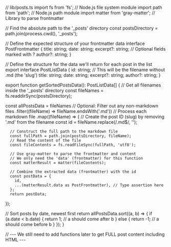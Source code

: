 // lib/posts.ts
import fs from 'fs'; // Node.js file system module
import path from 'path'; // Node.js path module
import matter from 'gray-matter'; // Library to parse frontmatter

// Find the absolute path to the '_posts' directory
const postsDirectory = path.join(process.cwd(), '_posts');

// Define the expected structure of your frontmatter data
interface PostFrontmatter {
  title: string;
  date: string;
  excerpt?: string; // Optional fields marked with ?
  author?: string;
}

// Define the structure for the data we'll return for each post in the list
export interface PostListData {
  id: string; // This will be the filename without .md (the 'slug')
  title: string;
  date: string;
  excerpt?: string;
  author?: string;
}

export function getSortedPostsData(): PostListData[] {
  // Get all filenames inside the '_posts' directory
  const fileNames = fs.readdirSync(postsDirectory);

  const allPostsData = fileNames
    // Optional: Filter out any non-markdown files
    .filter((fileName) => fileName.endsWith('.md'))
    // Process each markdown file
    .map((fileName) => {
      // Create the post ID (slug) by removing '.md' from the filename
      const id = fileName.replace(/\.md$/, '');

      // Construct the full path to the markdown file
      const fullPath = path.join(postsDirectory, fileName);
      // Read the content of the file
      const fileContents = fs.readFileSync(fullPath, 'utf8');

      // Use gray-matter to parse the frontmatter and content
      // We only need the 'data' (frontmatter) for this function
      const matterResult = matter(fileContents);

      // Combine the extracted data (frontmatter) with the id
      const postData = {
        id,
        ...(matterResult.data as PostFrontmatter), // Type assertion here
      };
      return postData;
  });

  // Sort posts by date, newest first
  return allPostsData.sort((a, b) => {
    if (a.date < b.date) {
      return 1; // a should come after b
    } else {
      return -1; // a should come before b
    }
  });
}

// --- We still need to add functions later to get FULL post content including HTML ---
